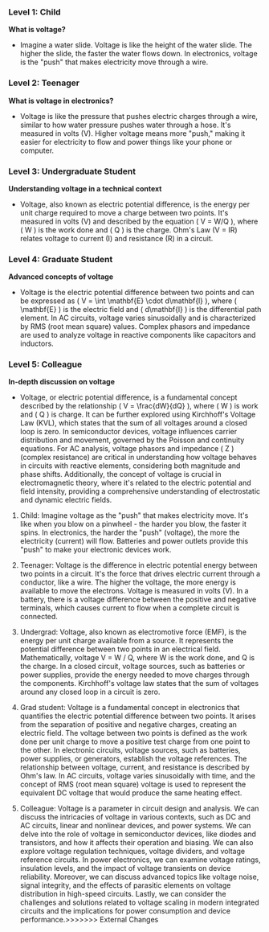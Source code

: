 ### Level 1: Child

**What is voltage?**
- Imagine a water slide. Voltage is like the height of the water slide. The higher the slide, the faster the water flows down. In electronics, voltage is the "push" that makes electricity move through a wire.

### Level 2: Teenager

**What is voltage in electronics?**
- Voltage is like the pressure that pushes electric charges through a wire, similar to how water pressure pushes water through a hose. It's measured in volts (V). Higher voltage means more "push," making it easier for electricity to flow and power things like your phone or computer.

### Level 3: Undergraduate Student

**Understanding voltage in a technical context**
- Voltage, also known as electric potential difference, is the energy per unit charge required to move a charge between two points. It's measured in volts (V) and described by the equation \( V = W/Q \), where \( W \) is the work done and \( Q \) is the charge. Ohm's Law (V = IR) relates voltage to current (I) and resistance (R) in a circuit.

### Level 4: Graduate Student

**Advanced concepts of voltage**
- Voltage is the electric potential difference between two points and can be expressed as \( V = \int \mathbf{E} \cdot d\mathbf{l} \), where \( \mathbf{E} \) is the electric field and \( d\mathbf{l} \) is the differential path element. In AC circuits, voltage varies sinusoidally and is characterized by RMS (root mean square) values. Complex phasors and impedance are used to analyze voltage in reactive components like capacitors and inductors.

### Level 5: Colleague

**In-depth discussion on voltage**

- Voltage, or electric potential difference, is a fundamental concept described by the relationship \( V = \frac{dW}{dQ} \), where \( W \) is work and \( Q \) is charge. It can be further explored using Kirchhoff's Voltage Law (KVL), which states that the sum of all voltages around a closed loop is zero. In semiconductor devices, voltage influences carrier distribution and movement, governed by the Poisson and continuity equations. For AC analysis, voltage phasors and impedance \( Z \) (complex resistance) are critical in understanding how voltage behaves in circuits with reactive elements, considering both magnitude and phase shifts. Additionally, the concept of voltage is crucial in electromagnetic theory, where it's related to the electric potential and field intensity, providing a comprehensive understanding of electrostatic and dynamic electric fields.

1. Child:
Imagine voltage as the "push" that makes electricity move. It's like when you blow on a pinwheel - the harder you blow, the faster it spins. In electronics, the harder the "push" (voltage), the more the electricity (current) will flow. Batteries and power outlets provide this "push" to make your electronic devices work.

2. Teenager:
Voltage is the difference in electric potential energy between two points in a circuit. It's the force that drives electric current through a conductor, like a wire. The higher the voltage, the more energy is available to move the electrons. Voltage is measured in volts (V). In a battery, there is a voltage difference between the positive and negative terminals, which causes current to flow when a complete circuit is connected.

3. Undergrad:
Voltage, also known as electromotive force (EMF), is the energy per unit charge available from a source. It represents the potential difference between two points in an electrical field. Mathematically, voltage V = W / Q, where W is the work done, and Q is the charge. In a closed circuit, voltage sources, such as batteries or power supplies, provide the energy needed to move charges through the components. Kirchhoff's voltage law states that the sum of voltages around any closed loop in a circuit is zero.

4. Grad student:
Voltage is a fundamental concept in electronics that quantifies the electric potential difference between two points. It arises from the separation of positive and negative charges, creating an electric field. The voltage between two points is defined as the work done per unit charge to move a positive test charge from one point to the other. In electronic circuits, voltage sources, such as batteries, power supplies, or generators, establish the voltage references. The relationship between voltage, current, and resistance is described by Ohm's law. In AC circuits, voltage varies sinusoidally with time, and the concept of RMS (root mean square) voltage is used to represent the equivalent DC voltage that would produce the same heating effect.

5. Colleague:
Voltage is a parameter in circuit design and analysis. We can discuss the intricacies of voltage in various contexts, such as DC and AC circuits, linear and nonlinear devices, and power systems. We can delve into the role of voltage in semiconductor devices, like diodes and transistors, and how it affects their operation and biasing. We can also explore voltage regulation techniques, voltage dividers, and voltage reference circuits. In power electronics, we can examine voltage ratings, insulation levels, and the impact of voltage transients on device reliability. Moreover, we can discuss advanced topics like voltage noise, signal integrity, and the effects of parasitic elements on voltage distribution in high-speed circuits. Lastly, we can consider the challenges and solutions related to voltage scaling in modern integrated circuits and the implications for power consumption and device performance.>>>>>>> External Changes
